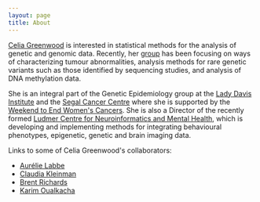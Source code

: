 ```yaml
---
layout: page
title: About
---
```


<p class="message">
<a href="http://www.mcgill.ca/statisticalgenetics/people" target="_blank">Celia Greenwood</a> is interested in statistical methods for the analysis of genetic and genomic data. Recently, her <a href="http://www.mcgill.ca/statisticalgenetics/people/students-and-associates" target="_blank">group</a> has been focusing on ways of characterizing tumour abnormalities, analysis methods for rare genetic variants such as those identified by sequencing studies, and analysis of DNA methylation data.

She is an integral part of the Genetic Epidemiology group at the <a href="http://www.ladydavis.ca/" target="_blank">Lady Davis Institute</a> and the <a href="http://www.jgh.ca/en/SegalCancerCentre" target="_blank">Segal Cancer Centre</a> where she is supported by the <a href="http://www.endcancer.ca/index.html" target="_blank">Weekend to End Women's Cancers</a>. She is also a Director of the recently formed <a href="http://www.douglas.qc.ca/news/1220?locale=en" target="_blank">Ludmer Centre for Neuroinformatics and Mental Health</a>, which is developing and implementing methods for integrating behavioural phenotypes, epigenetic, genetic and brain imaging data. 
</p>

Links to some of Celia Greenwood's collaborators:

* [Aur&eacute;lie Labbe](http://www.medicine.mcgill.ca/epidemiology/labbe/index.html)
* [Claudia Kleinman](http://functionalgenomics.ca/Home.html)
* [Brent Richards](https://www.mcgill.ca/genepi/richards-lab)
* [Karim Oualkacha](https://karimoualkacha.wordpress.com/)

